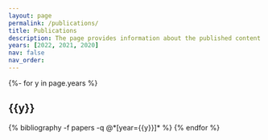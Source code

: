 ```yaml
---
layout: page
permalink: /publications/
title: Publications
description: The page provides information about the published content of the research. It includes a list of all published articles in several journals or conferences organized by date or category. Each entry in the list contains the title of the article or post, the name of the author, and the publication date. In addition, the page may retain a summary of each article or position and associations to the full text. Please note that I have another article, <a href='https://www.inderscience.com/info/ingeneral/forthcoming.php?jcode=ijict#111512' style="text-color:blue">A Huffman Based Short Message Service (SMS) Compression Technique Using Adjacent Distance Array</a>, that has been accepted and is yet to be published in <a href='https://www.inderscience.com/jhome.php?jcode=ijict'>International Journal of Information and Communication Technology</a>, a Scopus-indexed journal of <a href='https://www.inderscience.com/index.php'>Inderscience</a>.
years: [2022, 2021, 2020]
nav: false
nav_order: 
---
```

<!-- _pages/publications.md -->
<div class="publications">

{%- for y in page.years %}
  <h2 class="year">{{y}}</h2>
  {% bibliography -f papers -q @*[year={{y}}]* %}
{% endfor %}

</div>
